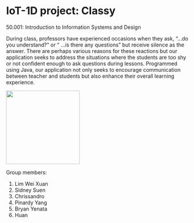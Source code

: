 # IoT-1D project: Classy
50.001: Introduction to Information Systems and Design

During class, professors have experienced occasions when they ask, “...do you understand?” or “ ...is there any questions” but receive silence as the answer. There are perhaps various reasons for these reactions but our application seeks to address the situations where the students are too shy or not confident enough to ask questions during lessons. Programmed using Java, our application not only seeks to encourage communication between teacher and students but also enhance their overall learning experience.

<img src="https://github.com/pinardy/IoT-1D/blob/master/Classy/app/src/main/res/drawable/logo.png" width="200" height="200" />

Group members:
1) Lim Wei Xuan
2) Sidney Suen
3) Chrissandro
4) Pinardy Yang
5) Bryan Yenata
6) Huan


